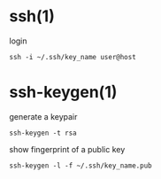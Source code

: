 
# ssh(1)

login

    ssh -i ~/.ssh/key_name user@host

# ssh-keygen(1)

generate a keypair

    ssh-keygen -t rsa

show fingerprint of a public key

    ssh-keygen -l -f ~/.ssh/key_name.pub

